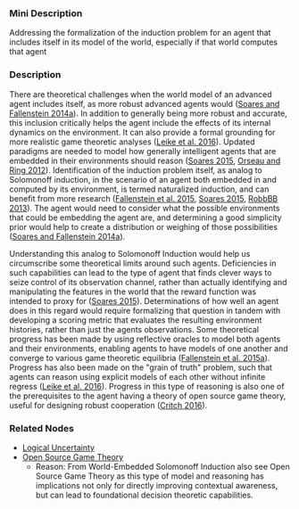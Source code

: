 ### Mini Description

Addressing the formalization of the induction problem for an agent that includes itself in its model of the world, especially if that world computes that agent

### Description

There are theoretical challenges when the world model of an advanced agent includes itself, as more robust advanced agents would ([Soares and Fallenstein 2014a](http://intelligence.org/files/TechnicalAgenda.pdf)). In addition to generally being more robust and accurate, this inclusion critically helps the agent include the effects of its internal dynamics on the environment. It can also provide a formal grounding for more realistic game theoretic analyses ([Leike et al. 2016](http://www.auai.org/uai2016/proceedings/papers/87.pdf)). Updated paradigms are needed to model how generally intelligent agents that are embedded in their environments should reason ([Soares 2015](https://intelligence.org/files/RealisticWorldModels.pdf), [Orseau and Ring 2012](http://agi-conference.org/2012/wp-content/uploads/2012/12/paper_76.pdf)). Identification of the induction problem itself, as analog to Solomonoff induction, in the scenario of an agent both embedded in and computed by its environment, is termed naturalized induction, and can benefit from more research ([Fallenstein et al. 2015](https://intelligence.org/files/ReflectiveSolomonoffAIXI.pdf), [Soares 2015](https://intelligence.org/files/RealisticWorldModels.pdf), [RobbBB 2013](http://lesswrong.com/lw/jd9/building_phenomenological_bridges/)). The agent would need to consider what the possible environments that could be embedding the agent are, and determining a good simplicity prior would help to create a distribution or weighing of those possibilities ([Soares and Fallenstein 2014a](http://intelligence.org/files/TechnicalAgenda.pdf)).

Understanding this analog to Solomonoff Induction would help us circumscribe some theoretical limits around such agents. Deficiencies in such capabilities can lead to the type of agent that finds clever ways to seize control of its observation channel, rather than actually identifying and manipulating the features in the world that the reward function was intended to proxy for ([Soares 2015](https://intelligence.org/files/RealisticWorldModels.pdf)). Determinations of how well an agent does in this regard would require formalizing that question in tandem with developing a scoring metric that evaluates the resulting environment histories, rather than just the agents observations. Some theoretical progress has been made by using reflective oracles to model both agents and their environments, enabling agents to have models of one another and converge to various game theoretic equilibria ([Fallenstein et al. 2015a](https://intelligence.org/files/ReflectiveOraclesAI.pdf)). Progress has also been made on the "grain of truth" problem, such that agents can reason using explicit models of each other without infinite regress ([Leike et al. 2016](http://www.auai.org/uai2016/proceedings/papers/87.pdf)). Progress in this type of reasoning is also one of the prerequisites to the agent having a theory of open source game theory, useful for designing robust cooperation ([Critch 2016](http://acritch.com/media/ai/Andrew_Critch_-_Parametric_Bounded_Lob.pdf)).

### Related Nodes

- [Logical Uncertainty](/Value_Alignment/Foundations/Foundations_of_Rational_Agency/Logical_Uncertainty/Logical_Uncertainty.md)
- [Open Source Game Theory](/Value_Alignment/Foundations/Consistent_Decision_Making/Decision_Theory/Open_Source_Game_Theory/Open_Source_Game_Theory.md)
	- Reason: From World-Embedded Solomonoff Induction also see Open Source Game Theory as this type of model and reasoning has implications not only for directly improving contextual awareness, but can lead to foundational decision theoretic capabilities.
